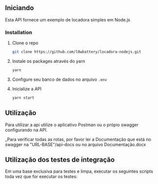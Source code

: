 ## Iniciando

Esta API fornece um exemplo de locadora simples em Node.js

### Installation

1. Clone o repo
   ```sh
   git clone https://github.com/l0wbattery/locadora-nodejs.git
   ```
3. Instale os packages através do yarn
   ```sh
   yarn
   ```
4. Configure seu banco de dados no arquivo `.env`

5. Inicialize a API
   ```sh
   yarn start
   ```

## Utilização

Para utilizar a api utilize o aplicativo Postman ou o própio swagger configurando na API.

_Para verificar todas as rotas, por favor ler a Documentação que está no swagger na "URL-BASE"/api-docs ou no arquivo Documentação.docx

## Utilização dos testes de integração

Em uma base exclusiva para testes e limpa, executar os seguintes scripts toda vez que for executar os testes:

